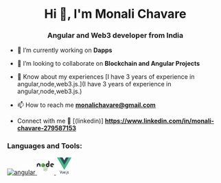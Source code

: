 <h1 align="center">Hi 👋, I'm Monali Chavare</h1>
<h3 align="center">Angular and Web3 developer from India</h3>

- 🔭 I’m currently working on **Dapps**

- 👯 I’m looking to collaborate on **Blockchain and Angular Projects**

- 📄 Know about my experiences [I have 3 years of experience in angular,node,web3.js.](I have 3 years of experience in angular,node,web3.js.)

- 📫 How to reach me **monalichavare@gmail.com**
- Connect with me
  🤝 [(linkedin)] **https://www.linkedin.com/in/monali-chavare-279587153**

  

<h3 align="left">Languages and Tools:</h3>
<p align="left"> <a href="https://angular.io" target="_blank" rel="noreferrer"> <img src="https://angular.io/assets/images/logos/angular/angular.svg" alt="angular" width="40" height="40"/> </a> <a href="https://nodejs.org" target="_blank" rel="noreferrer"> <img src="https://raw.githubusercontent.com/devicons/devicon/master/icons/nodejs/nodejs-original-wordmark.svg" alt="nodejs" width="40" height="40"/> </a> <a href="https://vuejs.org/" target="_blank" rel="noreferrer"> <img src="https://raw.githubusercontent.com/devicons/devicon/master/icons/vuejs/vuejs-original-wordmark.svg" alt="vuejs" width="40" height="40"/> </a> </p>
